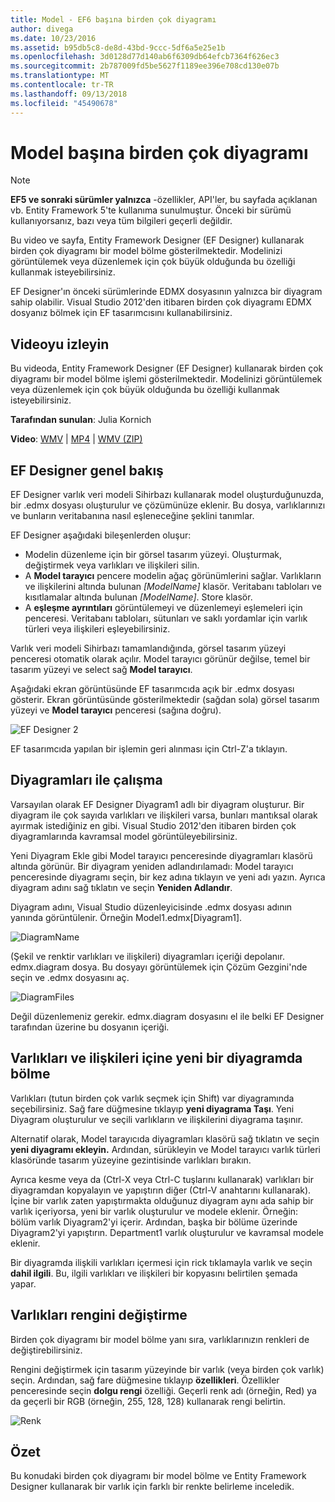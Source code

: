 ```yaml
---
title: Model - EF6 başına birden çok diyagramı
author: divega
ms.date: 10/23/2016
ms.assetid: b95db5c8-de8d-43bd-9ccc-5df6a5e25e1b
ms.openlocfilehash: 3d0128d77d140ab6f6309db64efcb7364f626ec3
ms.sourcegitcommit: 2b787009fd5be5627f1189ee396e708cd130e07b
ms.translationtype: MT
ms.contentlocale: tr-TR
ms.lasthandoff: 09/13/2018
ms.locfileid: "45490678"
---
```

# <a name="multiple-diagrams-per-model"></a>Model başına birden çok diyagramı
> [!NOTE]
> **EF5 ve sonraki sürümler yalnızca** -özellikler, API'ler, bu sayfada açıklanan vb. Entity Framework 5'te kullanıma sunulmuştur. Önceki bir sürümü kullanıyorsanız, bazı veya tüm bilgileri geçerli değildir.

Bu video ve sayfa, Entity Framework Designer (EF Designer) kullanarak birden çok diyagramı bir model bölme gösterilmektedir. Modelinizi görüntülemek veya düzenlemek için çok büyük olduğunda bu özelliği kullanmak isteyebilirsiniz.

EF Designer'ın önceki sürümlerinde EDMX dosyasının yalnızca bir diyagram sahip olabilir. Visual Studio 2012'den itibaren birden çok diyagramı EDMX dosyanız bölmek için EF tasarımcısını kullanabilirsiniz.

## <a name="watch-the-video"></a>Videoyu izleyin
Bu videoda, Entity Framework Designer (EF Designer) kullanarak birden çok diyagramı bir model bölme işlemi gösterilmektedir. Modelinizi görüntülemek veya düzenlemek için çok büyük olduğunda bu özelliği kullanmak isteyebilirsiniz.

**Tarafından sunulan**: Julia Kornich

**Video**: [WMV](http://download.microsoft.com/download/5/C/2/5C2B52AB-5532-426F-B078-1E253341B5FA/HDI-ITPro-MSDN-winvideo-multiplediagrams.wmv) | [MP4](http://download.microsoft.com/download/5/C/2/5C2B52AB-5532-426F-B078-1E253341B5FA/HDI-ITPro-MSDN-mp4video-multiplediagrams.m4v) | [WMV (ZIP)](http://download.microsoft.com/download/5/C/2/5C2B52AB-5532-426F-B078-1E253341B5FA/HDI-ITPro-MSDN-winvideo-multiplediagrams.zip)

## <a name="ef-designer-overview"></a>EF Designer genel bakış

EF Designer varlık veri modeli Sihirbazı kullanarak model oluşturduğunuzda, bir .edmx dosyası oluşturulur ve çözümünüze eklenir. Bu dosya, varlıklarınızı ve bunların veritabanına nasıl eşleneceğine şeklini tanımlar.

EF Designer aşağıdaki bileşenlerden oluşur:

-   Modelin düzenleme için bir görsel tasarım yüzeyi. Oluşturmak, değiştirmek veya varlıkları ve ilişkileri silin.
-   A **Model tarayıcı** pencere modelin ağaç görünümlerini sağlar.  Varlıkların ve ilişkilerini altında bulunan *\[ModelName\]* klasör. Veritabanı tabloları ve kısıtlamalar altında bulunan  *\[ModelName\]*. Store klasör.
-   A **eşleşme ayrıntıları** görüntülemeyi ve düzenlemeyi eşlemeleri için penceresi. Veritabanı tabloları, sütunları ve saklı yordamlar için varlık türleri veya ilişkileri eşleyebilirsiniz. 

Varlık veri modeli Sihirbazı tamamlandığında, görsel tasarım yüzeyi penceresi otomatik olarak açılır. Model tarayıcı görünür değilse, temel bir tasarım yüzeyi ve select sağ **Model tarayıcı**.

Aşağıdaki ekran görüntüsünde EF tasarımcıda açık bir .edmx dosyası gösterir. Ekran görüntüsünde gösterilmektedir (sağdan sola) görsel tasarım yüzeyi ve **Model tarayıcı** penceresi (sağına doğru).

![EF Designer 2](~/ef6/media/efdesigner2.png)

EF tasarımcıda yapılan bir işlemin geri alınması için Ctrl-Z'a tıklayın.

## <a name="working-with-diagrams"></a>Diyagramları ile çalışma

Varsayılan olarak EF Designer Diyagram1 adlı bir diyagram oluşturur. Bir diyagram ile çok sayıda varlıkları ve ilişkileri varsa, bunları mantıksal olarak ayırmak istediğiniz en gibi. Visual Studio 2012'den itibaren birden çok diyagramlarında kavramsal model görüntüleyebilirsiniz.   

Yeni Diyagram Ekle gibi Model tarayıcı penceresinde diyagramları klasörü altında görünür. Bir diyagram yeniden adlandırılamadı: Model tarayıcı penceresinde diyagramı seçin, bir kez adına tıklayın ve yeni adı yazın.  Ayrıca diyagram adını sağ tıklatın ve seçin **Yeniden Adlandır**.

Diyagram adını, Visual Studio düzenleyicisinde .edmx dosyası adının yanında görüntülenir. Örneğin Model1.edmx\[Diyagram1\].

![DiagramName](~/ef6/media/diagramname.png)

(Şekil ve renktir varlıkları ve ilişkileri) diyagramları içeriği depolanır. edmx.diagram dosya. Bu dosyayı görüntülemek için Çözüm Gezgini'nde seçin ve .edmx dosyasını aç. 

![DiagramFiles](~/ef6/media/diagramfiles.png)

Değil düzenlemeniz gerekir. edmx.diagram dosyasını el ile belki EF Designer tarafından üzerine bu dosyanın içeriği.
 
## <a name="splitting-entities-and-associations-into-a-new-diagram"></a>Varlıkları ve ilişkileri içine yeni bir diyagramda bölme

Varlıkları (tutun birden çok varlık seçmek için Shift) var diyagramında seçebilirsiniz. Sağ fare düğmesine tıklayıp **yeni diyagrama Taşı**. Yeni Diyagram oluşturulur ve seçili varlıkların ve ilişkilerini diyagrama taşınır.

Alternatif olarak, Model tarayıcıda diyagramları klasörü sağ tıklatın ve seçin **yeni diyagramı ekleyin.** Ardından, sürükleyin ve Model tarayıcı varlık türleri klasöründe tasarım yüzeyine gezintisinde varlıkları bırakın.

Ayrıca kesme veya da (Ctrl-X veya Ctrl-C tuşlarını kullanarak) varlıkları bir diyagramdan kopyalayın ve yapıştırın diğer (Ctrl-V anahtarını kullanarak). İçine bir varlık zaten yapıştırmakta olduğunuz diyagram aynı ada sahip bir varlık içeriyorsa, yeni bir varlık oluşturulur ve modele eklenir.  Örneğin: bölüm varlık Diyagram2'yi içerir. Ardından, başka bir bölüme üzerinde Diyagram2'yi yapıştırın. Department1 varlık oluşturulur ve kavramsal modele eklenir.   

Bir diyagramda ilişkili varlıkları içermesi için rick tıklamayla varlık ve seçin **dahil ilgili**. Bu, ilgili varlıkları ve ilişkileri bir kopyasını belirtilen şemada yapar.

## <a name="changing-the-color-of-entities"></a>Varlıkları rengini değiştirme

Birden çok diyagramı bir model bölme yanı sıra, varlıklarınızın renkleri de değiştirebilirsiniz.

Rengini değiştirmek için tasarım yüzeyinde bir varlık (veya birden çok varlık) seçin. Ardından, sağ fare düğmesine tıklayıp **özellikleri**. Özellikler penceresinde seçin **dolgu rengi** özelliği. Geçerli renk adı (örneğin, Red) ya da geçerli bir RGB (örneğin, 255, 128, 128) kullanarak rengi belirtin. 

![Renk](~/ef6/media/color.png)

## <a name="summary"></a>Özet

Bu konudaki birden çok diyagramı bir model bölme ve Entity Framework Designer kullanarak bir varlık için farklı bir renkte belirleme inceledik. 
